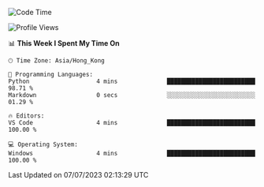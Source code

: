 <!--START_SECTION:waka-->
![Code Time](http://img.shields.io/badge/Code%20Time-58%20hrs%2054%20mins-blue)

![Profile Views](http://img.shields.io/badge/Profile%20Views-0-blue)

📊 **This Week I Spent My Time On** 

```text
🕑︎ Time Zone: Asia/Hong_Kong

💬 Programming Languages: 
Python                   4 mins              █████████████████████████   98.71 % 
Markdown                 0 secs              ░░░░░░░░░░░░░░░░░░░░░░░░░   01.29 % 

🔥 Editors: 
VS Code                  4 mins              █████████████████████████   100.00 % 

💻 Operating System: 
Windows                  4 mins              █████████████████████████   100.00 % 
```


 Last Updated on 07/07/2023 02:13:29 UTC
<!--END_SECTION:waka-->
